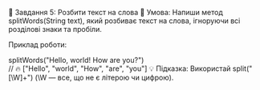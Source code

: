 🔹 Завдання 5: Розбити текст на слова
📌 Умова: Напиши метод splitWords(String text),
який розбиває текст на слова,
ігноруючи всі розділові знаки та пробіли.

Приклад роботи:

splitWords("Hello, world! How are you?")  
// 🔥 ["Hello", "world", "How", "are", "you"]
💡 Підказка:
Використай split("[\\W]+") (\\W — все, що не є літерою чи цифрою).
